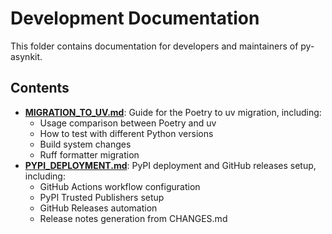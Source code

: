 # Development Documentation

This folder contains documentation for developers and maintainers of py-asynkit.

## Contents

- **[MIGRATION_TO_UV.md](MIGRATION_TO_UV.md)**: Guide for the Poetry to uv migration, including:
  - Usage comparison between Poetry and uv
  - How to test with different Python versions
  - Build system changes
  - Ruff formatter migration
- **[PYPI_DEPLOYMENT.md](PYPI_DEPLOYMENT.md)**: PyPI deployment and GitHub releases setup, including:
  - GitHub Actions workflow configuration
  - PyPI Trusted Publishers setup
  - GitHub Releases automation
  - Release notes generation from CHANGES.md

